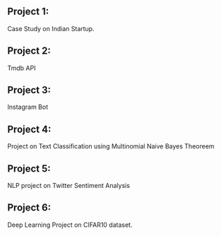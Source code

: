 

## Project 1:

Case Study on Indian Startup.

## Project 2:

Tmdb API

## Project 3:
Instagram Bot

## Project 4:
Project on Text Classification using Multinomial Naive Bayes Theoreem

## Project 5:
NLP project on Twitter Sentiment Analysis

## Project 6:
Deep Learning Project on CIFAR10 dataset.




